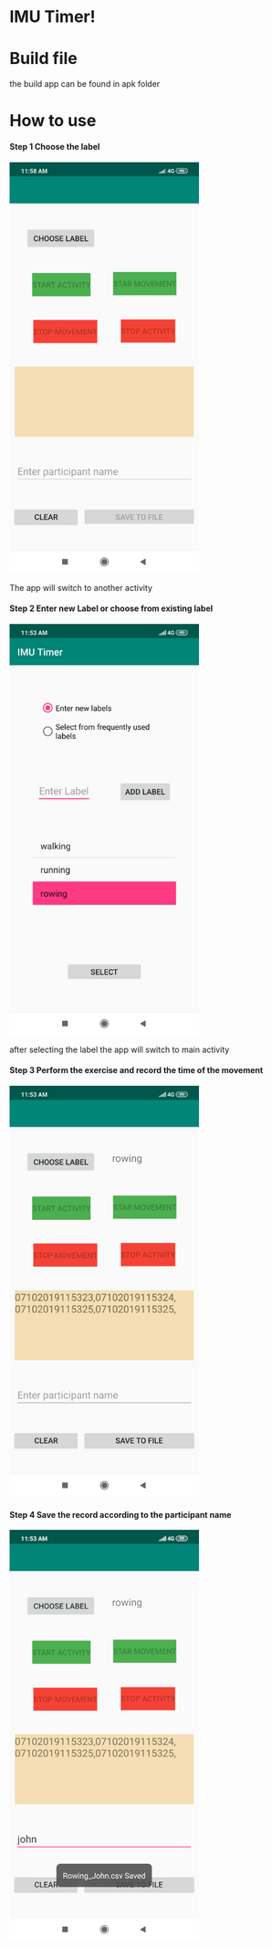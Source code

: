 # IMU Timer!

# Build file
the build app can be found in apk folder

#  How to use

#### Step 1 Choose the label
<img src="https://github.com/mirsahib/IMU_Timer/blob/master/Images/Screenshot_2019-10-07-11-58-18-642_com.example.myapplication.png" alt="alt text" width="332" height="720">

The app will switch to another activity

#### Step 2 Enter new Label or choose from existing label
<img src="https://github.com/mirsahib/IMU_Timer/blob/master/Images/Screenshot_2019-10-07-11-53-20-008_com.example.myapplication.png " alt="alt text" width="332" height="720">

after selecting the label the app will switch to main activity

#### Step 3 Perform the exercise and record the time of the movement
<img src="https://github.com/mirsahib/IMU_Timer/blob/master/Images/Screenshot_2019-10-07-11-53-28-890_com.example.myapplication.png" alt="alt text" width="332" height="720">


#### Step 4 Save the record according to the participant name
<img src="https://github.com/mirsahib/IMU_Timer/blob/master/Images/Screenshot_2019-10-07-11-53-39-410_com.example.myapplication.png" alt="alt text" width="332" height="720">


